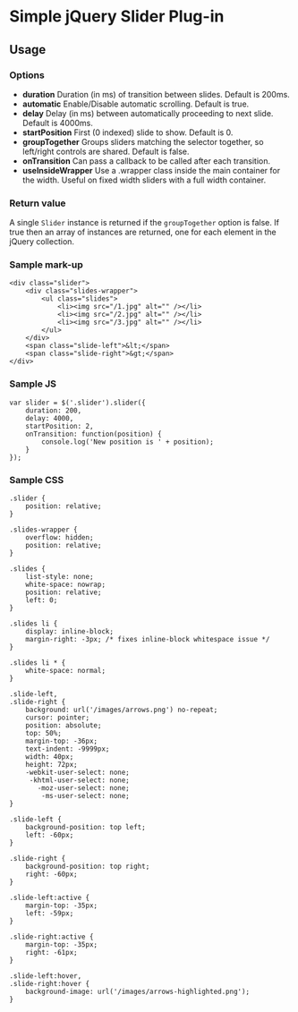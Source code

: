 # Simple jQuery Slider Plug-in

## Usage

### Options

- **duration** Duration (in ms) of transition between slides. Default is 200ms.
- **automatic** Enable/Disable automatic scrolling. Default is true. 
- **delay** Delay (in ms) between automatically proceeding to next slide. Default is 4000ms.
- **startPosition** First (0 indexed) slide to show. Default is 0.
- **groupTogether** Groups sliders matching the selector together, so left/right controls are shared. Default is false.
- **onTransition** Can pass a callback to be called after each transition.
- **useInsideWrapper** Use a .wrapper class inside the main container for the width. Useful on fixed width sliders with a full width container.


### Return value

A single ``Slider`` instance is returned if the ``groupTogether`` option is false. If true then an array of instances are returned, one for each element in the jQuery collection.


### Sample mark-up

    <div class="slider">
        <div class="slides-wrapper">
            <ul class="slides">
                <li><img src="/1.jpg" alt="" /></li>
                <li><img src="/2.jpg" alt="" /></li>
                <li><img src="/3.jpg" alt="" /></li>
            </ul>
        </div>
        <span class="slide-left">&lt;</span>
        <span class="slide-right">&gt;</span>
    </div>


### Sample JS

    var slider = $('.slider').slider({
        duration: 200,
        delay: 4000,
        startPosition: 2,
        onTransition: function(position) {
            console.log('New position is ' + position);
        }
    });


### Sample CSS

    .slider {
        position: relative;
    }

    .slides-wrapper {
        overflow: hidden;
        position: relative;
    }

    .slides {
        list-style: none;
        white-space: nowrap;
        position: relative;
        left: 0;
    }

    .slides li {
        display: inline-block;
        margin-right: -3px; /* fixes inline-block whitespace issue */
    }

    .slides li * {
        white-space: normal;
    }

    .slide-left,
    .slide-right {
        background: url('/images/arrows.png') no-repeat;
        cursor: pointer;
        position: absolute;
        top: 50%;
        margin-top: -36px;
        text-indent: -9999px;
        width: 40px;
        height: 72px;
        -webkit-user-select: none;
         -khtml-user-select: none;
           -moz-user-select: none;
            -ms-user-select: none;
    }

    .slide-left {
        background-position: top left;
        left: -60px;
    }

    .slide-right {
        background-position: top right;
        right: -60px;
    }

    .slide-left:active {
        margin-top: -35px;
        left: -59px;
    }

    .slide-right:active {
        margin-top: -35px;
        right: -61px;
    }

    .slide-left:hover,
    .slide-right:hover {
        background-image: url('/images/arrows-highlighted.png');
    }
